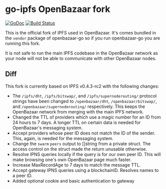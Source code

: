 # go-ipfs OpenBazaar fork
[![GoDoc](https://godoc.org/github.com/ipfs/go-ipfs?status.svg)](https://godoc.org/github.com/ipfs/go-ipfs) [![Build Status](https://travis-ci.org/ipfs/go-ipfs.svg?branch=master)](https://travis-ci.org/ipfs/go-ipfs)

This is the official fork of IPFS used in OpenBazaar. It's comes bundled in the `vendor`
package of openbazaar-go so if you run openbazaar-go you are running this fork.

It is not safe to run the main IPFS codebase in the OpenBazaar network as your node will
not be able to communicate with other OpenBazaar nodes.

## Diff
This fork is currently based on IPFS v0.4.3-rc2 with the following changes:

- The `/ipfs/dht`, `/ipfs/bitswap/`, and `/ipfs/supernoderouting/` protocol strings have been changed to `/openbazaar/dht`, `/openbazaar/bitswap/`, and `/openbazaar/supernoderouting/` respectively. This keeps the OpenBazaar network from merging with the main IPFS network.
- Changed the TTL of providers which use a magic number for an ID from 24 hours to 7 days. A longer TTL on certain data is needed for OpenBazaar's messaging system.
- Accept providers whose peer ID does not match the ID of the sender. This, again, is needed for the messaging system.
- Change the `swarm` `peers` output to []string from a private struct. The access control on the struct made the return unusable otherwise.
- Resolve IPNS queries locally if the query is for our own peer ID. This will make browsing one's own OpenBazaar page much faster.
- Increase MaxRecordAge to 7 days to match the message TTL.
- Accept gateway IPNS queries using a blockchainID. Resolves names to a peer ID.
- Added optional cookie and basic authentication to gateway
